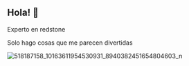 ## Hola! 👋

Experto en redstone

Solo hago cosas que me parecen divertidas
<!--
**joaquinmartis/joaquinmartis** is a ✨ _special_ ✨ repository because its `README.md` (this file) appears on your GitHub profile.

Here are some ideas to get you started:

- 🔭 I’m currently working on ...
- 🌱 I’m currently learning ...
- 👯 I’m looking to collaborate on ...
- 🤔 I’m looking for help with ...
- 💬 Ask me about ...
- 📫 How to reach me: ...
- 😄 Pronouns: ...
- ⚡ Fun fact: ...
-->
![518187158_10163611954530931_8940382451654804603_n](https://github.com/user-attachments/assets/1d71c820-b5ef-4f5d-84f4-ac8a6cfb0743)
